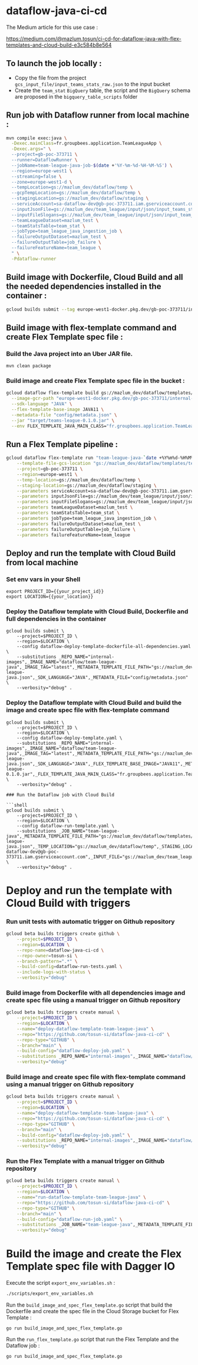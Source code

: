 # dataflow-java-ci-cd

The Medium article for this use case :

https://medium.com/@mazlum.tosun/ci-cd-for-dataflow-java-with-flex-templates-and-cloud-build-e3c584b8e564

## To launch the job locally :

- Copy the file from the project `gcs_input_file/input_teams_stats_raw.json` to the input bucket
- Create the `team_stat` `BigQuery` table, the script and the `BigQuery` schema are proposed in the `bigquery_table_scripts` folder

## Run job with Dataflow runner from local machine :

```bash
mvn compile exec:java \
  -Dexec.mainClass=fr.groupbees.application.TeamLeagueApp \
  -Dexec.args=" \
  --project=gb-poc-373711 \
  --runner=DataflowRunner \
  --jobName=team-league-java-job-$(date +'%Y-%m-%d-%H-%M-%S') \
  --region=europe-west1 \
  --streaming=false \
  --zone=europe-west1-d \
  --tempLocation=gs://mazlum_dev/dataflow/temp \
  --gcpTempLocation=gs://mazlum_dev/dataflow/temp \
  --stagingLocation=gs://mazlum_dev/dataflow/staging \
  --serviceAccount=sa-dataflow-dev@gb-poc-373711.iam.gserviceaccount.com \
  --inputJsonFile=gs://mazlum_dev/team_league/input/json/input_teams_stats_raw.json \
  --inputFileSlogans=gs://mazlum_dev/team_league/input/json/input_team_slogans.json \
  --teamLeagueDataset=mazlum_test \
  --teamStatsTable=team_stat \
  --jobType=team_league_java_ingestion_job \
  --failureOutputDataset=mazlum_test \
  --failureOutputTable=job_failure \
  --failureFeatureName=team_league \
  " \
  -Pdataflow-runner
```

## Build image with Dockerfile, Cloud Build and all the needed dependencies installed in the container :

```bash
gcloud builds submit --tag europe-west1-docker.pkg.dev/gb-poc-373711/internal-images/dataflow/team-league-java:latest .
```

## Build image with flex-template command and create Flex Template spec file :

### Build the Java project into an Uber JAR file.

````shell
mvn clean package
````

### Build image and create Flex Template spec file in the bucket :

```bash
gcloud dataflow flex-template build gs://mazlum_dev/dataflow/templates/team_league/java/team-league-java.json \
  --image-gcr-path "europe-west1-docker.pkg.dev/gb-poc-373711/internal-images/dataflow/team-league-java:latest" \
  --sdk-language "JAVA" \
  --flex-template-base-image JAVA11 \
  --metadata-file "config/metadata.json" \
  --jar "target/teams-league-0.1.0.jar" \
  --env FLEX_TEMPLATE_JAVA_MAIN_CLASS="fr.groupbees.application.TeamLeagueApp"
```

## Run a Flex Template pipeline :

```bash
gcloud dataflow flex-template run "team-league-java-`date +%Y%m%d-%H%M%S`" \
    --template-file-gcs-location "gs://mazlum_dev/dataflow/templates/team_league/java/team-league-java.json" \
    --project=gb-poc-373711 \
    --region=europe-west1 \
    --temp-location=gs://mazlum_dev/dataflow/temp \
    --staging-location=gs://mazlum_dev/dataflow/staging \
    --parameters serviceAccount=sa-dataflow-dev@gb-poc-373711.iam.gserviceaccount.com \
    --parameters inputJsonFile=gs://mazlum_dev/team_league/input/json/input_teams_stats_raw.json \
    --parameters inputFileSlogans=gs://mazlum_dev/team_league/input/json/input_team_slogans.json \
    --parameters teamLeagueDataset=mazlum_test \
    --parameters teamStatsTable=team_stat \
    --parameters jobType=team_league_java_ingestion_job \
    --parameters failureOutputDataset=mazlum_test \
    --parameters failureOutputTable=job_failure \
    --parameters failureFeatureName=team_league
```

## Deploy and run the template with Cloud Build from local machine

### Set env vars in your Shell

```shell
export PROJECT_ID={{your_project_id}}
export LOCATION={{your_location}}
```

### Deploy the Dataflow template with Cloud Build, Dockerfile and full dependencies in the container

```shell
gcloud builds submit \
    --project=$PROJECT_ID \
    --region=$LOCATION \
    --config dataflow-deploy-template-dockerfile-all-dependencies.yaml \
    --substitutions _REPO_NAME="internal-images",_IMAGE_NAME="dataflow/team-league-java",_IMAGE_TAG="latest",_METADATA_TEMPLATE_FILE_PATH="gs://mazlum_dev/dataflow/templates/team_league/java/team-league-java.json",_SDK_LANGUAGE="JAVA",_METADATA_FILE="config/metadata.json" \
    --verbosity="debug" .
```

### Deploy the Dataflow template with Cloud Build and build the image and create spec file with flex-template command 

```shell
gcloud builds submit \
    --project=$PROJECT_ID \
    --region=$LOCATION \
    --config dataflow-deploy-template.yaml \
    --substitutions _REPO_NAME="internal-images",_IMAGE_NAME="dataflow/team-league-java",_IMAGE_TAG="latest",_METADATA_TEMPLATE_FILE_PATH="gs://mazlum_dev/dataflow/templates/team_league/java/team-league-java.json",_SDK_LANGUAGE="JAVA",_FLEX_TEMPLATE_BASE_IMAGE="JAVA11",_METADATA_FILE="config/metadata.json",_JAR="target/teams-league-0.1.0.jar",_FLEX_TEMPLATE_JAVA_MAIN_CLASS="fr.groupbees.application.TeamLeagueApp" \
    --verbosity="debug" .

### Run the Dataflow job with Cloud Build

```shell
gcloud builds submit \
    --project=$PROJECT_ID \
    --region=$LOCATION \
    --config dataflow-run-template.yaml \
    --substitutions _JOB_NAME="team-league-java",_METADATA_TEMPLATE_FILE_PATH="gs://mazlum_dev/dataflow/templates/team_league/java/team-league-java.json",_TEMP_LOCATION="gs://mazlum_dev/dataflow/temp",_STAGING_LOCATION="gs://mazlum_dev/dataflow/staging",_SA_EMAIL="sa-dataflow-dev@gb-poc-373711.iam.gserviceaccount.com",_INPUT_FILE="gs://mazlum_dev/team_league/input/json/input_teams_stats_raw.json",_SIDE_INPUT_FILE="gs://mazlum_dev/team_league/input/json/input_team_slogans.json",_TEAM_LEAGUE_DATASET="mazlum_test",_TEAM_STATS_TABLE="team_stat",_JOB_TYPE="team_league_java_ingestion_job",_FAILURE_OUTPUT_DATASET="mazlum_test",_FAILURE_OUTPUT_TABLE="job_failure",_FAILURE_FEATURE_NAME="team_league" \
    --verbosity="debug" .
```

# Deploy and run the template with Cloud Build with triggers

### Run unit tests with automatic trigger on Github repository

```bash
gcloud beta builds triggers create github \
    --project=$PROJECT_ID \
    --region=$LOCATION \
    --repo-name=dataflow-java-ci-cd \
    --repo-owner=tosun-si \
    --branch-pattern=".*" \
    --build-config=dataflow-run-tests.yaml \
    --include-logs-with-status \
    --verbosity="debug"
```

### Build image from Dockerfile with all dependencies image and create spec file using a manual trigger on Github repository

```bash
gcloud beta builds triggers create manual \
    --project=$PROJECT_ID \
    --region=$LOCATION \
    --name="deploy-dataflow-template-team-league-java" \
    --repo="https://github.com/tosun-si/dataflow-java-ci-cd" \
    --repo-type="GITHUB" \
    --branch="main" \
    --build-config="dataflow-deploy-job.yaml" \
    --substitutions _REPO_NAME="internal-images",_IMAGE_NAME="dataflow/team-league-java",_IMAGE_TAG="latest",_METADATA_TEMPLATE_FILE_PATH="gs://mazlum_dev/dataflow/templates/team_league/java/team-league-java.json",_SDK_LANGUAGE="JAVA",_FLEX_TEMPLATE_BASE_IMAGE="JAVA11",_METADATA_FILE="config/metadata.json",_JAR="target/teams-league-0.1.0.jar",_FLEX_TEMPLATE_JAVA_MAIN_CLASS="fr.groupbees.application.TeamLeagueApp" \
    --verbosity="debug"
```

### Build image and create spec file with flex-template command using a manual trigger on Github repository

```bash
gcloud beta builds triggers create manual \
    --project=$PROJECT_ID \
    --region=$LOCATION \
    --name="deploy-dataflow-template-team-league-java" \
    --repo="https://github.com/tosun-si/dataflow-java-ci-cd" \
    --repo-type="GITHUB" \
    --branch="main" \
    --build-config="dataflow-deploy-job.yaml" \
    --substitutions _REPO_NAME="internal-images",_IMAGE_NAME="dataflow/team-league-java",_IMAGE_TAG="latest",_METADATA_TEMPLATE_FILE_PATH="gs://mazlum_dev/dataflow/templates/team_league/java/team-league-java.json",_SDK_LANGUAGE="JAVA",_FLEX_TEMPLATE_BASE_IMAGE="JAVA11",_METADATA_FILE="config/metadata.json",_JAR="target/teams-league-0.1.0.jar",_FLEX_TEMPLATE_JAVA_MAIN_CLASS="fr.groupbees.application.TeamLeagueApp" \
    --verbosity="debug"
```

### Run the Flex Template with a manual trigger on Github repository

```bash
gcloud beta builds triggers create manual \
    --project=$PROJECT_ID \
    --region=$LOCATION \
    --name="run-dataflow-template-team-league-java" \
    --repo="https://github.com/tosun-si/dataflow-java-ci-cd" \
    --repo-type="GITHUB" \
    --branch="main" \
    --build-config="dataflow-run-job.yaml" \
    --substitutions _JOB_NAME="team-league-java",_METADATA_TEMPLATE_FILE_PATH="gs://mazlum_dev/dataflow/templates/team_league/java/team-league-java.json",_TEMP_LOCATION="gs://mazlum_dev/dataflow/temp",_STAGING_LOCATION="gs://mazlum_dev/dataflow/staging",_SA_EMAIL="sa-dataflow-dev@gb-poc-373711.iam.gserviceaccount.com",_INPUT_FILE="gs://mazlum_dev/team_league/input/json/input_teams_stats_raw.json",_SIDE_INPUT_FILE="gs://mazlum_dev/team_league/input/json/input_team_slogans.json",_TEAM_LEAGUE_DATASET="mazlum_test",_TEAM_STATS_TABLE="team_stat",_JOB_TYPE="team_league_java_ingestion_job",_FAILURE_OUTPUT_DATASET="mazlum_test",_FAILURE_OUTPUT_TABLE="job_failure",_FAILURE_FEATURE_NAME="team_league" \
    --verbosity="debug"
```

# Build the image and create the Flex Template spec file with Dagger IO

Execute the script `export_env_variables.sh` :

```bash
./scripts/export_env_variables.sh
```

Run the `build_image_and_spec_flex_template.go` script that build the Dockerfile and create the spec file in
the Cloud Storage bucket for Flex Template :

```
go run build_image_and_spec_flex_template.go
```

Run the `run_flex_template.go` script that run the Flex Template and the Dataflow job :

```
go run build_image_and_spec_flex_template.go
```
